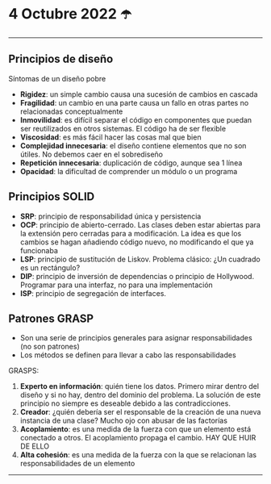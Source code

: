 # 4 Octubre 2022 ☂️
---
## Principios de diseño
Síntomas de un diseño pobre
- **Rigidez**: un simple cambio causa una sucesión de cambios en cascada
- **Fragilidad**: un cambio en una parte causa un fallo en otras partes no relacionadas conceptualmente
- **Inmovilidad**: es difícil separar el código en componentes que puedan ser reutilizados en otros sistemas. El código ha de ser flexible
- **Viscosidad**: es más fácil hacer las cosas mal que bien
- **Complejidad innecesaria**: el diseño contiene elementos que no son útiles. No debemos caer en el sobrediseño
- **Repetición innecesaria**: duplicación de código, aunque sea 1 línea
- **Opacidad**: la dificultad de comprender un módulo o un programa

## Principios SOLID
- **SRP**: principio de responsabilidad única y persistencia
- **OCP**: principio de abierto-cerrado. Las clases deben estar abiertas para la extensión pero cerradas para a modificación. La idea es que los cambios se hagan añadiendo código nuevo, no modificando el que ya funcionaba
- **LSP**: principio de sustitución de Liskov. Problema clásico: ¿Un cuadrado es un rectángulo?
- **DIP**: principio de inversión de dependencias o principio de Hollywood. Programar para una interfaz, no para una implementación
- **ISP**: principio de segregación de interfaces.

## Patrones GRASP
- Son una serie de principios generales para asignar responsabilidades (no son patrones)
- Los métodos se definen para llevar a cabo las responsabilidades

GRASPS:
1. **Experto en información**: quién tiene los datos. Primero mirar dentro del diseño y si no hay, dentro del dominio del problema. La solución de este principio no siempre es deseable debido a las contradicciones.
2. **Creador**: ¿quién debería ser el responsable de la creación de una nueva instancia de una clase? Mucho ojo con abusar de las factorías
3. **Acoplamiento**: es una medida de la fuerza con que un elemento está conectado a otros. El acoplamiento propaga el cambio. HAY QUE HUIR DE ELLO
4. **Alta cohesión**: es una medida de la fuerza con la que se relacionan las responsabilidades de un elemento

---
